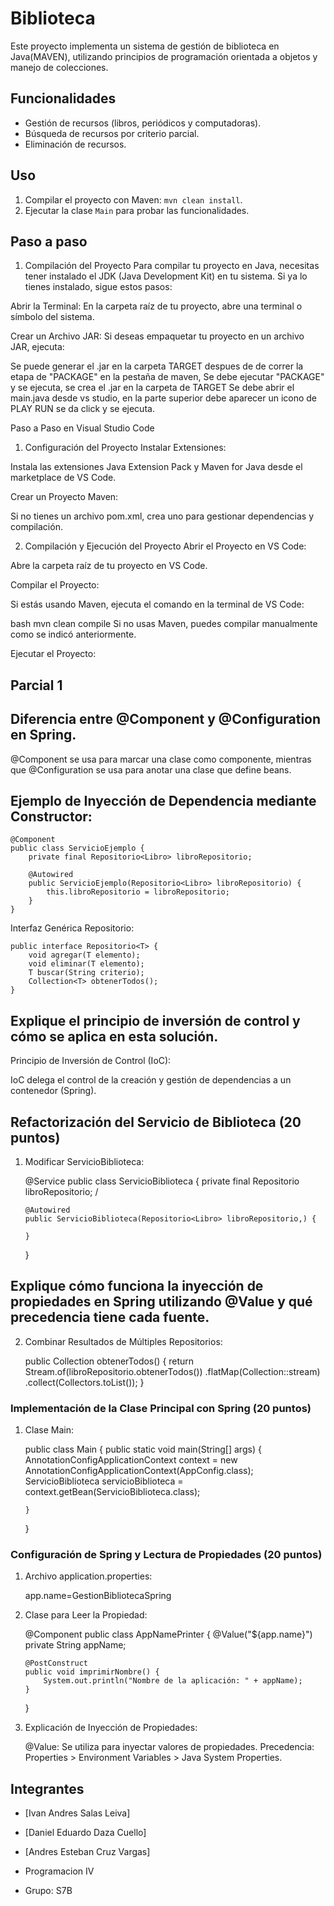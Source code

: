 # Biblioteca

Este proyecto implementa un sistema de gestión de biblioteca en Java(MAVEN), utilizando principios de programación orientada a objetos y manejo de colecciones.

## Funcionalidades

- Gestión de recursos (libros, periódicos y computadoras).
- Búsqueda de recursos por criterio parcial.
- Eliminación de recursos.

## Uso

1. Compilar el proyecto con Maven: `mvn clean install`.
2. Ejecutar la clase `Main` para probar las funcionalidades.

## Paso a paso

1. Compilación del Proyecto
Para compilar tu proyecto en Java, necesitas tener instalado el JDK (Java Development Kit) en tu sistema. Si ya lo tienes instalado, sigue estos pasos:

Abrir la Terminal: En la carpeta raíz de tu proyecto, abre una terminal o símbolo del sistema.


Crear un Archivo JAR:
Si deseas empaquetar tu proyecto en un archivo JAR, ejecuta:


Se puede generar el .jar en la carpeta TARGET
despues de de correr la etapa de "PACKAGE" en la pestaña de maven,
Se debe ejecutar  "PACKAGE" y se ejecuta, se crea el .jar en la carpeta de TARGET
Se debe abrir  el main.java desde vs studio, en la parte superior debe aparecer un icono
de PLAY RUN se da click y se ejecuta.


Paso a Paso en Visual Studio Code
1. Configuración del Proyecto
Instalar Extensiones:

Instala las extensiones Java Extension Pack y Maven for Java desde el marketplace de VS Code.

Crear un Proyecto Maven:

Si no tienes un archivo pom.xml, crea uno para gestionar dependencias y compilación.

2. Compilación y Ejecución del Proyecto
Abrir el Proyecto en VS Code:

Abre la carpeta raíz de tu proyecto en VS Code.

Compilar el Proyecto:

Si estás usando Maven, ejecuta el comando en la terminal de VS Code:

bash
mvn clean compile
Si no usas Maven, puedes compilar manualmente como se indicó anteriormente.

Ejecutar el Proyecto:

## Parcial 1
## Diferencia entre @Component y @Configuration en Spring.
@Component se usa para marcar una clase como componente, mientras que @Configuration se usa para anotar una clase que define beans. 

## Ejemplo de Inyección de Dependencia mediante Constructor:

    @Component
    public class ServicioEjemplo {
        private final Repositorio<Libro> libroRepositorio;

        @Autowired
        public ServicioEjemplo(Repositorio<Libro> libroRepositorio) {
            this.libroRepositorio = libroRepositorio;
        }
    }
 Interfaz Genérica Repositorio<T>:

    public interface Repositorio<T> {
        void agregar(T elemento);
        void eliminar(T elemento);
        T buscar(String criterio);
        Collection<T> obtenerTodos();
    }
## Explique el principio de inversión de control y cómo se aplica en esta solución.

Principio de Inversión de Control (IoC):

IoC delega el control de la creación y gestión de dependencias a un contenedor (Spring).

## Refactorización del Servicio de Biblioteca (20 puntos)

1.  Modificar ServicioBiblioteca:


    @Service
    public class ServicioBiblioteca {
        private final Repositorio<Libro> libroRepositorio;
        /

        @Autowired
        public ServicioBiblioteca(Repositorio<Libro> libroRepositorio,) {
            
        }
    }
    

## Explique cómo funciona la inyección de propiedades en Spring utilizando @Value y qué precedencia tiene cada fuente.

2.  Combinar Resultados de Múltiples Repositorios:

    public Collection<Recurso> obtenerTodos() {
        return Stream.of(libroRepositorio.obtenerTodos())
                     .flatMap(Collection::stream)
                     .collect(Collectors.toList());
    }
    

### Implementación de la Clase Principal con Spring (20 puntos)

1.  Clase Main:

   
    public class Main {
        public static void main(String[] args) {
            AnnotationConfigApplicationContext context = new AnnotationConfigApplicationContext(AppConfig.class);
            ServicioBiblioteca servicioBiblioteca = context.getBean(ServicioBiblioteca.class);

        }
    }
    

### Configuración de Spring y Lectura de Propiedades (20 puntos)

1.  Archivo application.properties:

    app.name=GestionBibliotecaSpring


2.  Clase para Leer la Propiedad:

   
    @Component
    public class AppNamePrinter {
        @Value("${app.name}")
        private String appName;

        @PostConstruct
        public void imprimirNombre() {
            System.out.println("Nombre de la aplicación: " + appName);
        }
    }

3.  Explicación de Inyección de Propiedades:

      @Value: Se utiliza para inyectar valores de propiedades.
      Precedencia: Properties > Environment Variables > Java System Properties.
## Integrantes

- [Ivan Andres Salas Leiva]
- [Daniel Eduardo Daza Cuello]
- [Andres Esteban Cruz Vargas]

- Programacion IV
- Grupo: S7B
